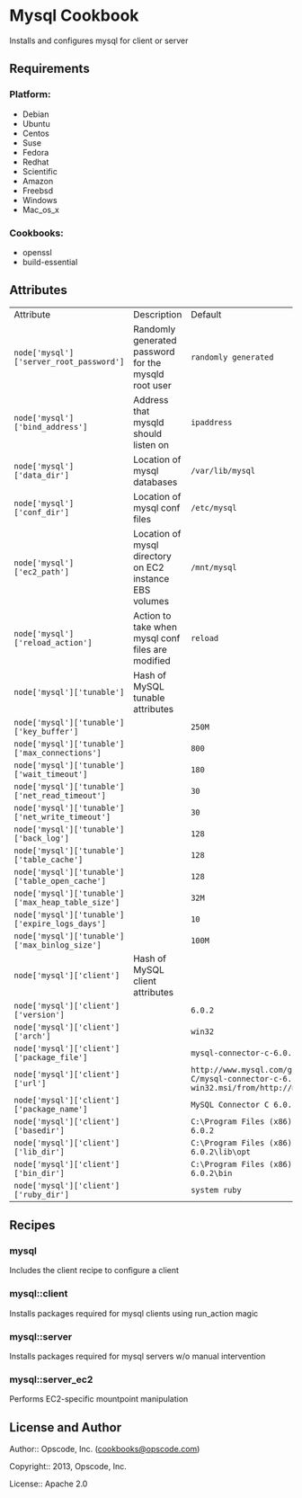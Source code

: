 Mysql Cookbook
==============

Installs and configures mysql for client or server

Requirements
------------

### Platform:

* Debian
* Ubuntu
* Centos
* Suse
* Fedora
* Redhat
* Scientific
* Amazon
* Freebsd
* Windows
* Mac_os_x

### Cookbooks:

* openssl
* build-essential

Attributes
----------

<table>
  <tr>
    <td>Attribute</td>
    <td>Description</td>
    <td>Default</td>
  </tr>
  <tr>
    <td><code>node['mysql']['server_root_password']</code></td>
    <td>Randomly generated password for the mysqld root user</td>
    <td><code>randomly generated</code></td>
  </tr>
  <tr>
    <td><code>node['mysql']['bind_address']</code></td>
    <td>Address that mysqld should listen on</td>
    <td><code>ipaddress</code></td>
  </tr>
  <tr>
    <td><code>node['mysql']['data_dir']</code></td>
    <td>Location of mysql databases</td>
    <td><code>/var/lib/mysql</code></td>
  </tr>
  <tr>
    <td><code>node['mysql']['conf_dir']</code></td>
    <td>Location of mysql conf files</td>
    <td><code>/etc/mysql</code></td>
  </tr>
  <tr>
    <td><code>node['mysql']['ec2_path']</code></td>
    <td>Location of mysql directory on EC2 instance EBS volumes</td>
    <td><code>/mnt/mysql</code></td>
  </tr>
  <tr>
    <td><code>node['mysql']['reload_action']</code></td>
    <td>Action to take when mysql conf files are modified</td>
    <td><code>reload</code></td>
  </tr>
  <tr>
    <td><code>node['mysql']['tunable']</code></td>
    <td>Hash of MySQL tunable attributes</td>
    <td><code></code></td>
  </tr>
  <tr>
    <td><code>node['mysql']['tunable']['key_buffer']</code></td>
    <td></td>
    <td><code>250M</code></td>
  </tr>
  <tr>
    <td><code>node['mysql']['tunable']['max_connections']</code></td>
    <td></td>
    <td><code>800</code></td>
  </tr>
  <tr>
    <td><code>node['mysql']['tunable']['wait_timeout']</code></td>
    <td></td>
    <td><code>180</code></td>
  </tr>
  <tr>
    <td><code>node['mysql']['tunable']['net_read_timeout']</code></td>
    <td></td>
    <td><code>30</code></td>
  </tr>
  <tr>
    <td><code>node['mysql']['tunable']['net_write_timeout']</code></td>
    <td></td>
    <td><code>30</code></td>
  </tr>
  <tr>
    <td><code>node['mysql']['tunable']['back_log']</code></td>
    <td></td>
    <td><code>128</code></td>
  </tr>
  <tr>
    <td><code>node['mysql']['tunable']['table_cache']</code></td>
    <td></td>
    <td><code>128</code></td>
  </tr>
  <tr>
    <td><code>node['mysql']['tunable']['table_open_cache']</code></td>
    <td></td>
    <td><code>128</code></td>
  </tr>
  <tr>
    <td><code>node['mysql']['tunable']['max_heap_table_size']</code></td>
    <td></td>
    <td><code>32M</code></td>
  </tr>
  <tr>
    <td><code>node['mysql']['tunable']['expire_logs_days']</code></td>
    <td></td>
    <td><code>10</code></td>
  </tr>
  <tr>
    <td><code>node['mysql']['tunable']['max_binlog_size']</code></td>
    <td></td>
    <td><code>100M</code></td>
  </tr>
  <tr>
    <td><code>node['mysql']['client']</code></td>
    <td>Hash of MySQL client attributes</td>
    <td><code></code></td>
  </tr>
  <tr>
    <td><code>node['mysql']['client']['version']</code></td>
    <td></td>
    <td><code>6.0.2</code></td>
  </tr>
  <tr>
    <td><code>node['mysql']['client']['arch']</code></td>
    <td></td>
    <td><code>win32</code></td>
  </tr>
  <tr>
    <td><code>node['mysql']['client']['package_file']</code></td>
    <td></td>
    <td><code>mysql-connector-c-6.0.2-win32.msi</code></td>
  </tr>
  <tr>
    <td><code>node['mysql']['client']['url']</code></td>
    <td></td>
    <td><code>http://www.mysql.com/get/Downloads/Connector-C/mysql-connector-c-6.0.2-win32.msi/from/http://mysql.mirrors.pair.com/</code></td>
  </tr>
  <tr>
    <td><code>node['mysql']['client']['package_name']</code></td>
    <td></td>
    <td><code>MySQL Connector C 6.0.2</code></td>
  </tr>
  <tr>
    <td><code>node['mysql']['client']['basedir']</code></td>
    <td></td>
    <td><code>C:\Program Files (x86)\MySQL\Connector C 6.0.2</code></td>
  </tr>
  <tr>
    <td><code>node['mysql']['client']['lib_dir']</code></td>
    <td></td>
    <td><code>C:\Program Files (x86)\MySQL\Connector C 6.0.2\lib\opt</code></td>
  </tr>
  <tr>
    <td><code>node['mysql']['client']['bin_dir']</code></td>
    <td></td>
    <td><code>C:\Program Files (x86)\MySQL\Connector C 6.0.2\bin</code></td>
  </tr>
  <tr>
    <td><code>node['mysql']['client']['ruby_dir']</code></td>
    <td></td>
    <td><code>system ruby</code></td>
  </tr>
</table>

Recipes
-------

### mysql

Includes the client recipe to configure a client

### mysql::client

Installs packages required for mysql clients using run_action magic

### mysql::server

Installs packages required for mysql servers w/o manual intervention

### mysql::server_ec2

Performs EC2-specific mountpoint manipulation


License and Author
------------------

Author:: Opscode, Inc. (<cookbooks@opscode.com>)

Copyright:: 2013, Opscode, Inc.

License:: Apache 2.0
